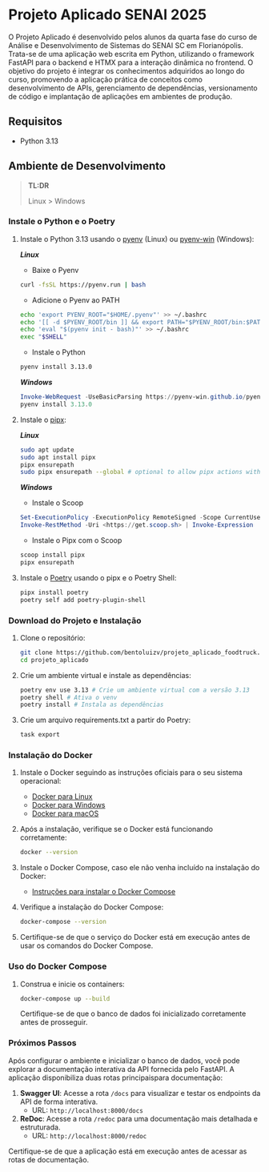 # Projeto Aplicado SENAI 2025

O Projeto Aplicado é desenvolvido pelos alunos da quarta fase do curso de Análise e Desenvolvimento de Sistemas do SENAI SC em Florianópolis. Trata-se de uma aplicação web escrita em Python, utilizando o framework FastAPI para o backend e HTMX para a interação dinâmica no frontend. O objetivo do projeto é integrar os conhecimentos adquiridos ao longo do curso, promovendo a aplicação prática de conceitos como desenvolvimento de APIs, gerenciamento de dependências, versionamento de código e implantação de aplicações em ambientes de produção.

## Requisitos

- Python 3.13

## Ambiente de Desenvolvimento

> **TL:DR**
>
> Linux > Windows

### Instale o Python e o Poetry

1. Instale o Python 3.13 usando o [pyenv](https://github.com/pyenv/pyenv) (Linux) ou [pyenv-win](https://github.com/pyenv-win/pyenv-win) (Windows):

    ***Linux***

    - Baixe o Pyenv

    ```sh
    curl -fsSL https://pyenv.run | bash
    ```

    - Adicione o Pyenv ao PATH

    ```sh
    echo 'export PYENV_ROOT="$HOME/.pyenv"' >> ~/.bashrc
    echo '[[ -d $PYENV_ROOT/bin ]] && export PATH="$PYENV_ROOT/bin:$PATH"' >> ~/.bashrc
    echo 'eval "$(pyenv init - bash)"' >> ~/.bashrc
    exec "$SHELL"
    ```

    - Instale o Python

    ```sh
    pyenv install 3.13.0
    ```

    ***Windows***

    ```powershell
    Invoke-WebRequest -UseBasicParsing https://pyenv-win.github.io/pyenv-win/install.ps1 | Invoke-Expression
    pyenv install 3.13.0
    ```

2. Instale o [pipx](https://pypa.github.io/pipx/):

    ***Linux***

    ```sh
    sudo apt update
    sudo apt install pipx
    pipx ensurepath
    sudo pipx ensurepath --global # optional to allow pipx actions with --global argument
    ```

    ***Windows***
    - Instale o Scoop

    ```powershell
    Set-ExecutionPolicy -ExecutionPolicy RemoteSigned -Scope CurrentUser
    Invoke-RestMethod -Uri <https://get.scoop.sh> | Invoke-Expression
    ```

    - Instale o Pipx com o Scoop

    ```powershell
    scoop install pipx
    pipx ensurepath
    ```

3. Instale o [Poetry](https://python-poetry.org/docs/#installation) usando o pipx e o Poetry Shell:

    ```sh
    pipx install poetry
    poetry self add poetry-plugin-shell
    ```

### Download do Projeto e Instalação

1. Clone o repositório:

    ```sh
    git clone https://github.com/bentoluizv/projeto_aplicado_foodtruck.git projeto_aplicado
    cd projeto_aplicado
    ```

2. Crie um ambiente virtual e instale as dependências:

    ```sh
    poetry env use 3.13 # Crie um ambiente virtual com a versão 3.13
    poetry shell # Ativa o venv
    poetry install # Instala as dependências
    ```

3. Crie um arquivo requirements.txt a partir do Poetry:

    ```sh
    task export
    ```

### Instalação do Docker

1. Instale o Docker seguindo as instruções oficiais para o seu sistema operacional:
    - [Docker para Linux](https://docs.docker.com/engine/install/)
    - [Docker para Windows](https://docs.docker.com/desktop/install/windows-install/)
    - [Docker para macOS](https://docs.docker.com/desktop/install/mac-install/)
2. Após a instalação, verifique se o Docker está funcionando corretamente:

    ```sh
    docker --version
    ```

3. Instale o Docker Compose, caso ele não venha incluído na instalação do Docker:
    - [Instruções para instalar o Docker Compose](https://docs.docker.com/compose/install/)
4. Verifique a instalação do Docker Compose:

    ```sh
    docker-compose --version
    ```

5. Certifique-se de que o serviço do Docker está em execução antes de usar os comandos do Docker Compose.

### Uso do Docker Compose

1. Construa e inicie os containers:

    ```sh
    docker-compose up --build
    ```
    Certifique-se de que o banco de dados foi inicializado corretamente antes de prosseguir.

### Próximos Passos

Após configurar o ambiente e inicializar o banco de dados, você pode explorar a documentação interativa da API fornecida pelo FastAPI. A aplicação disponibiliza duas rotas principaispara documentação:

1. **Swagger UI**: Acesse a rota `/docs` para visualizar e testar os endpoints da API de forma interativa.
    - URL: `http://localhost:8000/docs`
2. **ReDoc**: Acesse a rota `/redoc` para uma documentação mais detalhada e estruturada.
    - URL: `http://localhost:8000/redoc`

Certifique-se de que a aplicação está em execução antes de acessar as rotas de documentação.
